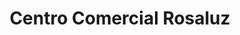 ---
title: "Centro Comercial Rosaluz"
url: /valera/centro-comercial-rosaluz/
shop: Einkaufszentrum
---